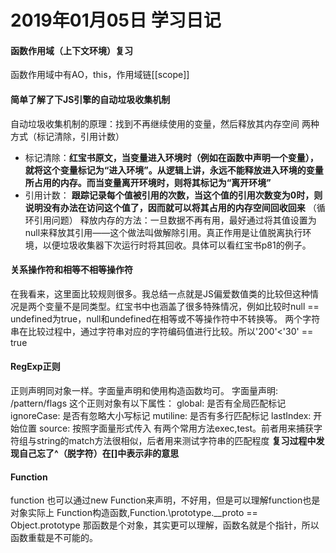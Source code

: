 # 2019年01月05日 学习日记

#### 函数作用域（上下文环境）复习
  函数作用域中有AO，this，作用域链[\[scope]]

#### 简单了解了下JS引擎的自动垃圾收集机制
  自动垃圾收集机制的原理：找到不再继续使用的变量，然后释放其内存空间
  两种方式（标记清除，引用计数）
  * 标记清除：**红宝书原文，当变量进入环境时（例如在函数中声明一个变量），就将这个变量标记为“进入环境”。从逻辑上讲，永远不能释放进入环境的变量所占用的内存。而当变量离开环境时，则将其标记为“离开环境”**
  * 引用计数： **跟踪记录每个值被引用的次数，当这个值的引用次数变为0时，则说明没有办法在访问这个值了，因而就可以将其占用的内存空间回收回来** （循环引用问题）
  释放内存的方法：一旦数据不再有用，最好通过将其值设置为null来释放其引用——这个做法叫做解除引用。真正作用是让值脱离执行环境，以便垃圾收集器下次运行时将其回收。具体可以看红宝书p81的例子。

#### 关系操作符和相等不相等操作符
  在我看来，这里面比较规则很多。我总结一点就是JS偏爱数值类的比较但这种情况是两个变量不是同类型。红宝书中也涵盖了很多特殊情况，例如比较时null == undefined为true，null和undefined在相等或不等操作符中不转换等。
  两个字符串在比较过程中，通过字符串对应的字符编码值进行比较。所以'200'<'30' == true

#### RegExp正则
  正则声明同对象一样。字面量声明和使用构造函数均可。
  字面量声明: /pattern/flags
  这个正则对象有以下属性：
  global: 是否有全局匹配标记
  ignoreCase: 是否有忽略大小写标记
  mutiline: 是否有多行匹配标记
  lastIndex: 开始位置
  source: 按照字面量形式传入
  有两个常用方法exec,test。前者用来捕获字符组与string的match方法很相似，后者用来测试字符串的匹配程度
  **复习过程中发现自己忘了^（脱字符）在[]中表示非的意思**

#### Function
  function 也可以通过new Function来声明，不好用，但是可以理解function也是对象实际上
  Function构造函数,Function.\prototype.\__proto == Object.prototype
  那函数是个对象，其实更可以理解，函数名就是个指针，所以 函数重载是不可能的。
  